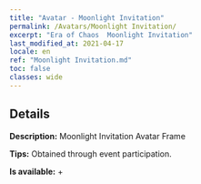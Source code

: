 ```yaml
---
title: "Avatar - Moonlight Invitation"
permalink: /Avatars/Moonlight Invitation/
excerpt: "Era of Chaos  Moonlight Invitation"
last_modified_at: 2021-04-17
locale: en
ref: "Moonlight Invitation.md"
toc: false
classes: wide
---
```

## Details

 **Description:** Moonlight Invitation Avatar Frame 

 **Tips:** Obtained through event participation. 

 **Is available:**  + 

